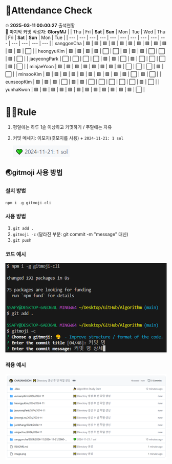 <!-- Attendance Section -->
# 📅Attendance Check

⏲ **2025-03-11 00:00:27** 출석현황<br>📝 마지막 커밋 작성자: **GloryMJ**
|   | Thu | Fri | **Sat** | **Sun** | Mon | Tue | Wed | Thu | Fri | **Sat** | **Sun** | Mon | Tue |
| --- | --- | --- | --- | --- | --- | --- | --- | --- | --- | --- | --- | --- | --- |
| sanggonCha | 🟩 | 🟩 | 🟩 | 🟩 | 🟩 | 🟩 | 🟩 | 🟩 | 🟩 | 🟩 | 🟩 | 🟩 | ⬜ |
| heongyuKim | 🟩 | 🟩 | 🟩 | 🟩 | ⬜ | ⬜ | 🟩 | 🟩 | 🟩 | ⬜ | ⬜ | 🟩 | ⬜ |
| jaeyeongPark | ⬜ | ⬜ | ⬜ | ⬜ | 🟩 | 🟩 | ⬜ | 🟩 | ⬜ | ⬜ | ⬜ | 🟩 | ⬜ |
| minjaeYoon | 🟩 | 🟩 | 🟩 | 🟩 | 🟩 | 🟩 | 🟩 | 🟩 | ⬜ | ⬜ | ⬜ | 🟩 | ⬜ |
| minsooKim | 🟩 | 🟩 | 🟩 | 🟩 | 🟩 | 🟩 | 🟩 | 🟩 | 🟩 | 🟩 | ⬜ | 🟩 | ⬜ |
| eunseopKim | 🟩 | 🟩 | 🟩 | ⬜ | 🟩 | 🟩 | ⬜ | ⬜ | ⬜ | ⬜ | ⬜ | 🟩 | ⬜ |
| yunhaKwon | 🟩 | 🟩 | 🟩 | 🟩 | 🟩 | 🟩 | 🟩 | 🟩 | 🟩 | 🟩 | 🟩 | 🟩 | ⬜ |

<!-- Rules Section -->
# 🏳‍🌈Rule
1. 평일에는 하루 1솔 이상하고 커밋하기 / 주말에는 자유
2. 커밋 메세지: 이모지(깃모지를 사용) +  `2024-11-21: 1 sol`

    ![alt text](images/image-2.png)


## 🌏gitmoji 사용 방법
### 설치 방법
`npm i -g gitmoji-cli`

### 사용 방법
1. `git add .`
2. `gitmoji -c` (달라진 부분: git commit -m "message" 대신)
3. `git push`

### 코드 예시
![alt text](images/image.png)

### 적용 예시
![alt text](images/image-1.png)
